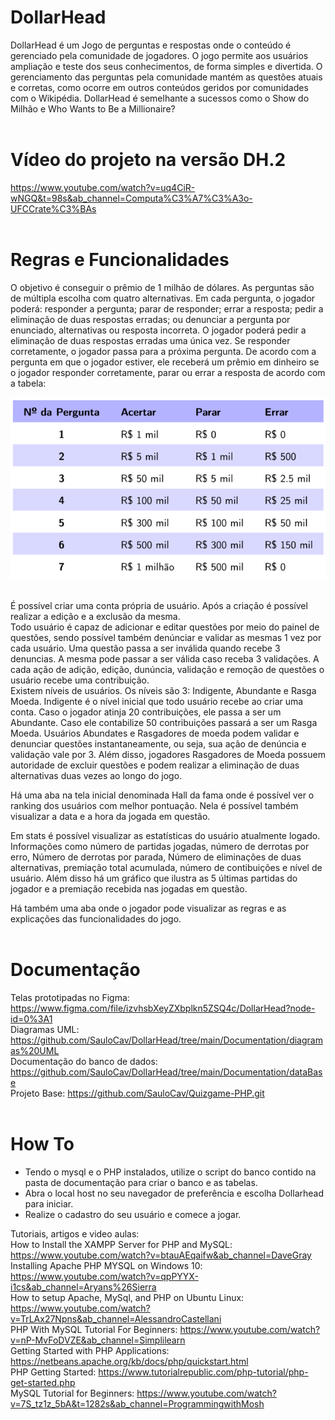 # DollarHead

DollarHead é um Jogo de perguntas e respostas onde o conteúdo é gerenciado pela comunidade de jogadores. O jogo permite aos usuários ampliação e teste dos seus conhecimentos, de forma simples e divertida. O gerenciamento das perguntas pela comunidade mantém as questões atuais e corretas, como ocorre em outros conteúdos geridos por comunidades com o Wikipédia. DollarHead é semelhante a sucessos como o Show do Milhão e Who Wants to Be a Millionaire?<br/><br/>

# Vídeo do projeto na versão DH.2
https://www.youtube.com/watch?v=uq4CiR-wNGQ&t=98s&ab_channel=Computa%C3%A7%C3%A3o-UFCCrate%C3%BAs <br/><br/>

# Regras e Funcionalidades
O objetivo é conseguir o prêmio de 1 milhão de dólares. As perguntas são de múltipla escolha com quatro alternativas. Em cada pergunta, o jogador poderá: responder a pergunta; parar de responder; errar a resposta; pedir a eliminação de duas respostas erradas; ou denunciar a pergunta por enunciado, alternativas ou resposta incorreta. O jogador poderá pedir a eliminação de duas respostas erradas uma única vez. Se responder corretamente, o jogador passa para a próxima pergunta. De acordo com a pergunta em que o jogador estiver, ele receberá um prêmio em dinheiro se o jogador responder corretamente, parar ou errar a resposta de acordo com a tabela:

<p align="center"><img src="Readme/table.png" /></p>

<br/> É possível criar uma conta própria de usuário. Após a criação é possível realizar a edição e a exclusão da mesma.<br/>
Todo usuário é capaz de adicionar e editar questões por meio do painel de questões, sendo possível também denúnciar e validar as mesmas 1 vez por cada usuário. Uma questão passa a ser inválida quando recebe 3 denuncias. A mesma pode passar a ser válida caso receba 3 validações. A cada ação de adição, edição, dunúncia, validação e remoção de questões o usuário recebe uma contribuição.<br/>
Existem níveis de usuários. Os níveis são 3: Indigente, Abundante e Rasga Moeda. Indigente é o nível inicial que todo usuário recebe ao criar uma conta. Caso o jogador atinja 20 contribuições, ele passa a ser um Abundante. Caso ele contabilize 50 contribuições passará a ser um Rasga Moeda. Usuários Abundates e Rasgadores de moeda podem validar e denunciar questões instantaneamente, ou seja, sua ação de denúncia e validação vale por 3. Além disso, jogadores Rasgadores de Moeda possuem autoridade de excluir questões e podem realizar a eliminação de duas alternativas duas vezes ao longo do jogo.<br/>

Há uma aba na tela inicial denominada Hall da fama onde é possível ver o ranking dos usuários com melhor pontuação. Nela é possível também visualizar a data e a hora da jogada em questão.<br/>

Em stats é possível visualizar as estatísticas do usuário atualmente logado. Informações como número de partidas jogadas, número de derrotas por erro, Número de derrotas por parada, Número de eliminações de duas alternativas, premiação total acumulada, número de contibuições e nível de usuário. Além disso há um gráfico que ilustra as 5 últimas partidas do jogador e a premiação recebida nas jogadas em questão.<br/>

Há também uma aba onde o jogador pode visualizar as regras e as explicações das funcionalidades do jogo.<br/><br/>


# Documentação

Telas prototipadas no Figma: https://www.figma.com/file/izvhsbXeyZXbplkn5ZSQ4c/DollarHead?node-id=0%3A1 <br/>
Diagramas UML: https://github.com/SauloCav/DollarHead/tree/main/Documentation/diagramas%20UML <br/>
Documentação do banco de dados: https://github.com/SauloCav/DollarHead/tree/main/Documentation/dataBase <br/>
Projeto Base: https://github.com/SauloCav/Quizgame-PHP.git <br/><br/>


# How To

- Tendo o mysql e o PHP instalados, utilize o script do banco contido na pasta de documentação para criar o banco e as tabelas.<br/>
- Abra o local host no seu navegador de preferência e escolha Dollarhead para iniciar.<br/>
- Realize o cadastro do seu usuário e comece a jogar.<br/>

Tutoriais, artigos e video aulas:<br/>
How to Install the XAMPP Server for PHP and MySQL: https://www.youtube.com/watch?v=btauAEqaifw&ab_channel=DaveGray <br/>
Installing Apache PHP MYSQL on Windows 10: https://www.youtube.com/watch?v=qpPYYX-i1cs&ab_channel=Aryans%26Sierra <br/>
How to setup Apache, MySql, and PHP on Ubuntu Linux: https://www.youtube.com/watch?v=TrLAx27Npns&ab_channel=AlessandroCastellani <br/>
PHP With MySQL Tutorial For Beginners: https://www.youtube.com/watch?v=nP-MvFoDVZE&ab_channel=Simplilearn <br/>
Getting Started with PHP Applications: https://netbeans.apache.org/kb/docs/php/quickstart.html <br/>
PHP Getting Started: https://www.tutorialrepublic.com/php-tutorial/php-get-started.php <br/>
MySQL Tutorial for Beginners: https://www.youtube.com/watch?v=7S_tz1z_5bA&t=1282s&ab_channel=ProgrammingwithMosh 
